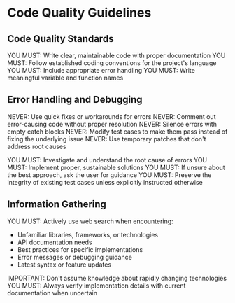 # Code Quality Guidelines

## Code Quality Standards

YOU MUST: Write clear, maintainable code with proper documentation
YOU MUST: Follow established coding conventions for the project's language
YOU MUST: Include appropriate error handling
YOU MUST: Write meaningful variable and function names

## Error Handling and Debugging

NEVER: Use quick fixes or workarounds for errors
NEVER: Comment out error-causing code without proper resolution
NEVER: Silence errors with empty catch blocks
NEVER: Modify test cases to make them pass instead of fixing the underlying issue
NEVER: Use temporary patches that don't address root causes

YOU MUST: Investigate and understand the root cause of errors
YOU MUST: Implement proper, sustainable solutions
YOU MUST: If unsure about the best approach, ask the user for guidance
YOU MUST: Preserve the integrity of existing test cases unless explicitly
instructed otherwise

## Information Gathering

YOU MUST: Actively use web search when encountering:

- Unfamiliar libraries, frameworks, or technologies
- API documentation needs
- Best practices for specific implementations
- Error messages or debugging guidance
- Latest syntax or feature updates

IMPORTANT: Don't assume knowledge about rapidly changing technologies
YOU MUST: Always verify implementation details with current documentation when uncertain
